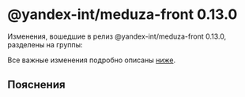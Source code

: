 # @yandex-int/meduza-front 0.13.0

<!-- ЧЕЛОВЕЧЕСКОЕ ВСТУПЛЕНИЕ -->

Изменения, вошедшие в релиз @yandex-int/meduza-front 0.13.0, разделены на группы:

Все важные изменения подробно описаны [ниже](#Пояснения).

## Пояснения

